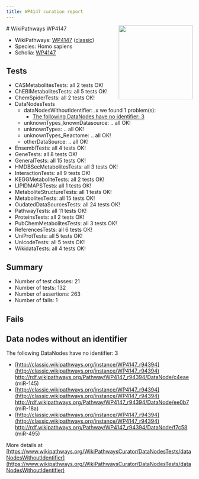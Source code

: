 ```yaml
---
title: WP4147 curation report
---
```


<img style="float: right; width: 200px" src="https://upload.wikimedia.org/wikipedia/commons/thumb/8/83/Wplogo_with_text_500.png/640px-Wplogo_with_text_500.png" />
# WikiPathways WP4147

* WikiPathways: [WP4147](https://wikipathways.org/pathways/WP4147) ([classic](https://classic.wikipathways.org/instance/WP4147))
* Species: Homo sapiens
* Scholia: [WP4147](https://scholia.toolforge.org/wikipathways/WP4147)
## Tests
* CASMetabolitesTests: all 2 tests OK!
* ChEBIMetabolitesTests: all 5 tests OK!
* ChemSpiderTests: all 2 tests OK!
* DataNodesTests
    * dataNodesWithoutIdentifier: .x we found 1 problem(s):
        * [The following DataNodes have no identifier: 3](#d2d32fa2)
    * unknownTypes_knownDatasource: .. all OK!
    * unknownTypes: .. all OK!
    * unknownTypes_Reactome: .. all OK!
    * otherDataSource: .. all OK!
* EnsemblTests: all 4 tests OK!
* GeneTests: all 8 tests OK!
* GeneralTests: all 15 tests OK!
* HMDBSecMetabolitesTests: all 3 tests OK!
* InteractionTests: all 9 tests OK!
* KEGGMetaboliteTests: all 2 tests OK!
* LIPIDMAPSTests: all 1 tests OK!
* MetaboliteStructureTests: all 1 tests OK!
* MetabolitesTests: all 15 tests OK!
* OudatedDataSourcesTests: all 24 tests OK!
* PathwayTests: all 11 tests OK!
* ProteinsTests: all 2 tests OK!
* PubChemMetabolitesTests: all 3 tests OK!
* ReferencesTests: all 6 tests OK!
* UniProtTests: all 5 tests OK!
* UnicodeTests: all 5 tests OK!
* WikidataTests: all 4 tests OK!


## Summary

* Number of test classes: 21
* Number of tests: 132
* Number of assertions: 263
* Number of fails: 1

## Fails

<a name="d2d32fa2" />

## Data nodes without an identifier

The following DataNodes have no identifier: 3

* [http://classic.wikipathways.org/instance/WP4147_r94394](http://classic.wikipathways.org/instance/WP4147_r94394) http://rdf.wikipathways.org/Pathway/WP4147_r94394/DataNode/c4eae (miR-145)
* [http://classic.wikipathways.org/instance/WP4147_r94394](http://classic.wikipathways.org/instance/WP4147_r94394) http://rdf.wikipathways.org/Pathway/WP4147_r94394/DataNode/ee0b7 (miR-18a)
* [http://classic.wikipathways.org/instance/WP4147_r94394](http://classic.wikipathways.org/instance/WP4147_r94394) http://rdf.wikipathways.org/Pathway/WP4147_r94394/DataNode/f7c58 (miR-495)


More details at [https://www.wikipathways.org/WikiPathwaysCurator/DataNodesTests/dataNodesWithoutIdentifier](https://www.wikipathways.org/WikiPathwaysCurator/DataNodesTests/dataNodesWithoutIdentifier)

